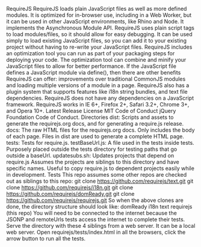 RequireJS RequireJS loads plain JavaScript files as well as more defined modules. It is optimized for in-browser use, including in a Web Worker, but it can be used in other JavaScript environments, like Rhino and Node. It implements the Asynchronous Module API. RequireJS uses plain script tags to load modules/files, so it should allow for easy debugging. It can be used simply to load existing JavaScript files, so you can add it to your existing project without having to re-write your JavaScript files. RequireJS includes an optimization tool you can run as part of your packaging steps for deploying your code. The optimization tool can combine and minify your JavaScript files to allow for better performance. If the JavaScript file defines a JavaScript module via define(), then there are other benefits RequireJS can offer: improvements over traditional CommonJS modules and loading multiple versions of a module in a page. RequireJS also has a plugin system that supports features like i18n string bundles, and text file dependencies. RequireJS does not have any dependencies on a JavaScript framework. RequireJS works in IE 6+, Firefox 2+, Safari 3.2+, Chrome 3+, and Opera 10+. Latest Release License MIT Code of Conduct jQuery Foundation Code of Conduct. Directories dist: Scripts and assets to generate the requirejs.org docs, and for generating a require.js release. docs: The raw HTML files for the requirejs.org docs. Only includes the body of each page. Files in dist are used to generate a complete HTML page. tests: Tests for require.js. testBaseUrl.js: A file used in the tests inside tests. Purposely placed outside the tests directory for testing paths that go outside a baseUrl. updatesubs.sh: Updates projects that depend on require.js Assumes the projects are siblings to this directory and have specific names. Useful to copy require.js to dependent projects easily while in development. Tests This repo assumes some other repos are checked out as siblings to this repo: git clone https://github.com/requirejs/text.git git clone https://github.com/requirejs/i18n.git git clone https://github.com/requirejs/domReady.git git clone https://github.com/requirejs/requirejs.git So when the above clones are done, the directory structure should look like: domReady i18n text requirejs (this repo) You will need to be connected to the internet because the JSONP and remoteUrls tests access the internet to complete their tests. Serve the directory with these 4 siblings from a web server. It can be a local web server. Open requirejs/tests/index.html in all the browsers, click the arrow button to run all the tests.